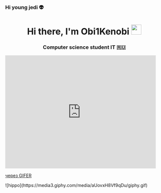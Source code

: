 ### Hi young jedi :alien:
<h1 align="center">Hi there, I'm Obi1Kenobi  
<img src="https://github.com/blackcater/blackcater/raw/main/images/Hi.gif" height="32"/></h1>
<h3 align="center">Computer science student IT  🇷🇺</h3>
<iframe src="https://gifer.com/embed/9s96" width=480 height=360.000 frameBorder="0" allowFullScreen></iframe><p><a href="https://gifer.com">через GIFER</a></p>
![hippo](https://media3.giphy.com/media/aUovxH8Vf9qDu/giphy.gif)
